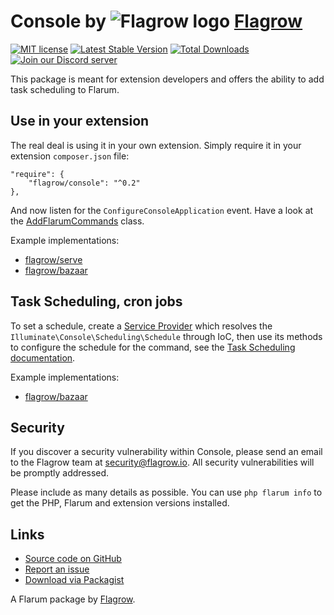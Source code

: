 # Console by ![Flagrow logo](https://avatars0.githubusercontent.com/u/16413865?v=3&s=20) [Flagrow](https://discuss.flarum.org/d/1832-flagrow-extension-developer-group)

[![MIT license](https://img.shields.io/badge/license-MIT-blue.svg)](https://github.com/flagrow/console/blob/master/LICENSE.md) [![Latest Stable Version](https://img.shields.io/packagist/v/flagrow/console.svg)](https://packagist.org/packages/flagrow/console) [![Total Downloads](https://img.shields.io/packagist/dt/flagrow/console.svg)](https://packagist.org/packages/flagrow/console) [![Join our Discord server](https://discordapp.com/api/guilds/240489109041315840/embed.png)](https://flagrow.io/join-discord)

This package is meant for extension developers and offers the ability to add task scheduling to Flarum.

## Use in your extension

The real deal is using it in your own extension.
Simply require it in your extension `composer.json` file:

    "require": {
        "flagrow/console": "^0.2"
    },

And now listen for the `ConfigureConsoleApplication` event.
Have a look at the [AddFlarumCommands](src/Listeners/AddFlarumCommands.php) class.

Example implementations:
- [flagrow/serve](https://github.com/flagrow/serve)
- [flagrow/bazaar](https://github.com/flagrow/bazaar)

## Task Scheduling, cron jobs

To set a schedule, create a [Service Provider](https://laravel.com/docs/5.1/packages#service-providers) which
resolves the `Illuminate\Console\Scheduling\Schedule` through IoC, then use its methods to configure the schedule
for the command, see the [Task Scheduling documentation](https://laravel.com/docs/5.1/scheduling#defining-schedules).

Example implementations:
- [flagrow/bazaar](https://github.com/flagrow/bazaar)

## Security

If you discover a security vulnerability within Console, please send an email to the Flagrow team at security@flagrow.io. All security vulnerabilities will be promptly addressed.

Please include as many details as possible. You can use `php flarum info` to get the PHP, Flarum and extension versions installed.

## Links

- [Source code on GitHub](https://github.com/flagrow/console)
- [Report an issue](https://github.com/flagrow/console/issues)
- [Download via Packagist](https://packagist.org/packages/flagrow/console)

A Flarum package by [Flagrow](https://flagrow.io/).
